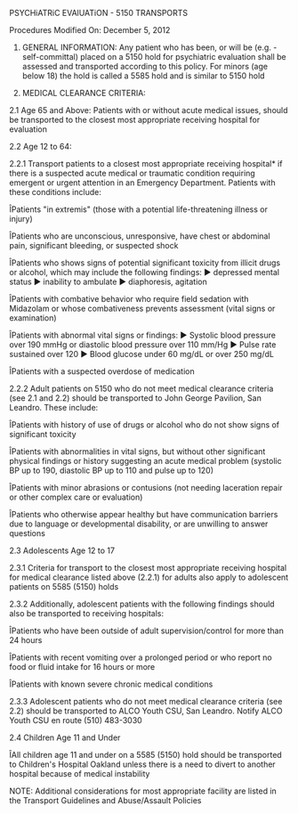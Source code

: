 PSYCHiATRiC EVAlUATiON - 5150 TRANSPORTS

Procedures
Modified On: December 5, 2012

1. GENERAL INFORMATION: Any patient who has been, or will be (e.g. - self-committal) placed on a 5150 hold for psychiatric evaluation shall be assessed and transported according to this policy. For minors (age below 18) the hold is called a 5585 hold and is similar to 5150 hold

2. MEDICAL CLEARANCE CRITERIA:

2.1 Age 65 and Above: Patients with or without acute medical issues, should be transported to the closest most appropriate receiving hospital for evaluation

2.2 Age 12 to 64:

2.2.1 Transport patients to a closest most appropriate receiving hospital* if there is a suspected acute medical or traumatic condition requiring emergent or urgent attention in an Emergency Department. Patients with these conditions include:

ÎPatients "in extremis" (those with a potential life-threatening illness or injury)

ÎPatients who are unconscious, unresponsive, have chest or abdominal pain, significant bleeding, or suspected shock

ÎPatients who shows signs of potential significant toxicity from illicit drugs or alcohol, which may include the following findings:
► depressed mental status
► inability to ambulate
► diaphoresis, agitation

ÎPatients with combative behavior who require field sedation with Midazolam or whose combativeness prevents assessment (vital signs or examination)

ÎPatients with abnormal vital signs or findings:
► Systolic blood pressure over 190 mmHg or diastolic blood pressure over 110 mm/Hg
► Pulse rate sustained over 120
► Blood glucose under 60 mg/dL or over 250 mg/dL

ÎPatients with a suspected overdose of medication

2.2.2 Adult patients on 5150 who do not meet medical clearance criteria (see 2.1 and 2.2) should be transported to John George Pavilion, San Leandro. These include:

ÎPatients with history of use of drugs or alcohol who do not show signs of significant toxicity

ÎPatients with abnormalities in vital signs, but without other significant physical findings or history suggesting an acute medical problem (systolic BP up to 190, diastolic BP up to 110 and pulse up to 120)

ÎPatients with minor abrasions or contusions (not needing laceration repair or other complex care or evaluation)

ÎPatients who otherwise appear healthy but have communication barriers due to language or developmental disability, or are unwilling to answer questions

2.3 Adolescents Age 12 to 17

2.3.1 Criteria for transport to the closest most appropriate receiving hospital for medical clearance listed above (2.2.1) for adults also apply to adolescent patients on 5585 (5150) holds

2.3.2 Additionally, adolescent patients with the following findings should also be transported to receiving hospitals:

ÎPatients who have been outside of adult supervision/control for more than 24 hours

ÎPatients with recent vomiting over a prolonged period or who report no food or fluid intake for 16 hours or more

ÎPatients with known severe chronic medical conditions

2.3.3 Adolescent patients who do not meet medical clearance criteria (see 2.2) should be transported to ALCO Youth CSU, San Leandro. Notify ALCO Youth CSU en route (510) 483-3030

2.4 Children Age 11 and Under

ÎAll children age 11 and under on a 5585 (5150) hold should be transported to Children's Hospital Oakland unless there is a need to divert to another hospital because of medical instability

NOTE: Additional considerations for most appropriate facility are listed in the Transport Guidelines and Abuse/Assault Policies

